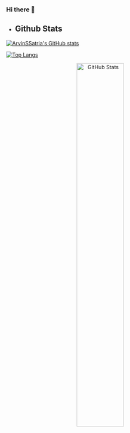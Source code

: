 ### Hi there 👋
+ ## Github Stats
[![ArvinSSatria's GitHub stats](https://github-readme-stats.vercel.app/api?username=ArvinSSatria&bg_color=000000&title_color=ffffff&text_color=ffffff&icon_color=ffffff&hide_border=true&style=flat-square)](https://github.com/ArvinSSatria)

[![Top Langs](https://github-readme-stats.vercel.app/api/top-langs/?username=ArvinSSatria&layout=compact&bg_color=000000&title_color=ffffff&text_color=ffffff&hide_border=true&style=flat-square)](https://github.com/ArvinSSatria)


<div align="center">
  <img src="URL_LOGO" width="50%" alt="GitHub Stats" />
</div>


<!--
**ArvinSSatria/ArvinSSatria** is a ✨ _special_ ✨ repository because its `README.md` (this file) appears on your GitHub profile.

Here are some ideas to get you started:

- 🔭 I’m currently working on ...
- 🌱 I’m currently learning ...
- 👯 I’m looking to collaborate on ...
- 🤔 I’m looking for help with ...
- 💬 Ask me about ...
- 📫 How to reach me: ...
- 😄 Pronouns: ...
- ⚡ Fun fact: ...
-->
